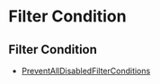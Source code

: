 # Filter Condition

<h2>Filter Condition</h2>
<ul>
  <li><a href="prevent-all-disabled-filter-conditions">PreventAllDisabledFilterConditions</a></li>
</ul>
        

